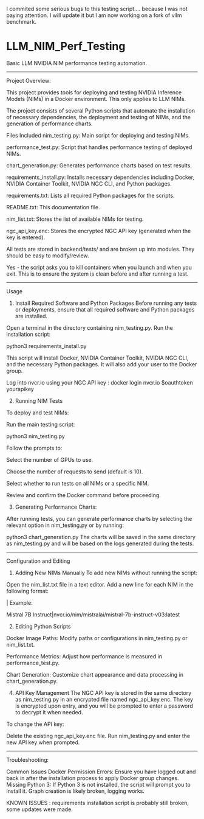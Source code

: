 
I commited some serious bugs to this testing script.... because I was not paying attention. I will update it but I am now working on a fork of vllm benchmark.


# LLM_NIM_Perf_Testing
Basic LLM NVIDIA NIM performance testing automation.

---------------------------------------------------------------------------------------------------------------------

Project Overview:

This project provides tools for deploying and testing NVIDIA Inference Models (NIMs) in a Docker environment. This only applies to LLM NIMs.

The project consists of several Python scripts that automate the installation of necessary dependencies, the deployment and testing of NIMs, and the generation of performance charts.

Files Included
nim_testing.py: Main script for deploying and testing NIMs.

performance_test.py: Script that handles performance testing of deployed NIMs.

chart_generation.py: Generates performance charts based on test results.

requirements_install.py: Installs necessary dependencies including Docker, NVIDIA Container Toolkit, NVIDIA NGC CLI, and Python packages.

requirements.txt: Lists all required Python packages for the scripts.

README.txt: This documentation file.

nim_list.txt: Stores the list of available NIMs for testing.

ngc_api_key.enc: Stores the encrypted NGC API key (generated when the key is entered).

All tests are stored in backend/tests/ and are broken up into modules. They should be easy to modify/review.

Yes - the script asks you to kill containers when you launch and when you exit. This is to ensure the system is clean before and after running a test.

---------------------------------------------------------------------------------------------------------------------

Usage
1. Install Required Software and Python Packages
Before running any tests or deployments, ensure that all required software and Python packages are installed.

Open a terminal in the directory containing nim_testing.py.
Run the installation script:

python3 requirements_install.py

This script will install Docker, NVIDIA Container Toolkit, NVIDIA NGC CLI, and the necessary Python packages. It will also add your user to the Docker group.

Log into nvcr.io using your NGC API key : docker login nvcr.io $oauthtoken yourapikey

2. Running NIM Tests

To deploy and test NIMs:

Run the main testing script:

python3 nim_testing.py

Follow the prompts to:

Select the number of GPUs to use.

Choose the number of requests to send (default is 10).

Select whether to run tests on all NIMs or a specific NIM.

Review and confirm the Docker command before proceeding.

3. Generating Performance Charts:

After running tests, you can generate performance charts by selecting the relevant option in nim_testing.py or by running:


python3 chart_generation.py
The charts will be saved in the same directory as nim_testing.py and will be based on the logs generated during the tests.


---------------------------------------------------------------------------------------------------------------------

Configuration and Editing
1. Adding New NIMs Manually
To add new NIMs without running the script:

Open the nim_list.txt file in a text editor.
Add a new line for each NIM in the following format:

<NIM Name>|<Docker Image>
Example:

Mistral 7B Instruct|nvcr.io/nim/mistralai/mistral-7b-instruct-v03:latest

2. Editing Python Scripts

Docker Image Paths: Modify paths or configurations in nim_testing.py or nim_list.txt.

Performance Metrics: Adjust how performance is measured in performance_test.py.

Chart Generation: Customize chart appearance and data processing in chart_generation.py.

4. API Key Management
The NGC API key is stored in the same directory as nim_testing.py in an encrypted file named ngc_api_key.enc. The key is encrypted upon entry, and you will be prompted to enter a password to decrypt it when needed.

To change the API key:

Delete the existing ngc_api_key.enc file.
Run nim_testing.py and enter the new API key when prompted.

---------------------------------------------------------------------------------------------------------------------

Troubleshooting:

Common Issues
Docker Permission Errors: Ensure you have logged out and back in after the installation process to apply Docker group changes.
Missing Python 3: If Python 3 is not installed, the script will prompt you to install it.
Graph creation is likely broken, logging works.

KNOWN ISSUES : requirements installation script is probably still broken, some updates were made.

